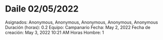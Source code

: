 # Daile 02/05/2022

Asignados: Anonymous, Anonymous, Anonymous, Anonymous, Anonymous
Duración (horas): 0.2
Equipo: Campanario
Fecha: May 2, 2022
Fecha de creación: May 3, 2022 10:21 AM
Horas Hombre: 1